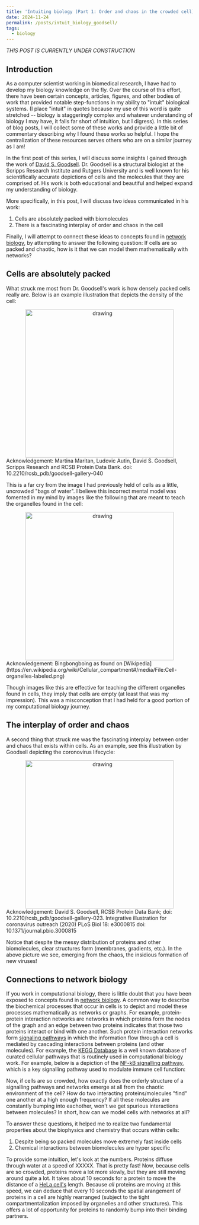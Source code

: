 ```yaml
---
title: 'Intuiting biology (Part 1: Order and chaos in the crowded cell)'
date: 2024-11-24
permalink: /posts/intuit_biology_goodsell/
tags:
  - biology
---
```


_THIS POST IS CURRENTLY UNDER CONSTRUCTION_

Introduction
------------

As a computer scientist working in biomedical research, I have had to develop my biology knowledge on the fly. Over the course of this effort, there have been certain concepts, articles, figures, and other bodies of work that provided notable step-functions in my ability to "intuit" biological systems. (I place "intuit" in quotes because my use of this word is quite stretched -- biology is staggeringly complex and whatever understanding of biology I may have, it falls far short of intuition, but I digress). In this series of blog posts, I will collect some of these works and provide a little bit of commentary describing why I found these works so helpful. I hope the centralization of these resources serves others who are on a similar journey as I am!

In the first post of this series, I will discuss some insights I gained through the work of [David S. Goodsell](https://en.wikipedia.org/wiki/David_Goodsell). Dr. Goodsell is a structural biologist at the Scripps Research Institute and Rutgers University and is well known for his scientifically accurate depictions of cells and the molecules that they are comprised of. His work is both educational and beautiful and helped expand my understanding of biology.

More specifically, in this post, I will discuss two ideas communicated in his work:

1. Cells are absolutely packed with biomolecules
2. There is a fascinating interplay of order and chaos in the cell

Finally, I will attempt to connect these ideas to concepts found in [network biology](https://en.wikipedia.org/wiki/Biological_network), by attempting to answer the following question: If cells are so packed and chaotic, how is it that we can model them mathematically with networks?


Cells are absolutely packed
---------------------------

What struck me most from Dr. Goodsell's work is how densely packed cells really are. Below is an example illustration that depicts the density of the cell:

<center><img src="https://cdn.rcsb.org/pdb101/goodsell/tif/model-of-a-mycoplasma-cell.tif" alt="drawing" width="400"/></center>
Acknowledgement: Martina Maritan, Ludovic Autin, David S. Goodsell, Scripps Research and RCSB Protein Data Bank. doi: 10.2210/rcsb_pdb/goodsell-gallery-040

This is a far cry from the image I had previously held of cells as a little, uncrowded "bags of water". I believe this incorrect mental model was fomented in my mind by images like the following that are meant to teach the organelles found in the cell:

<center><img src="https://upload.wikimedia.org/wikipedia/commons/4/4b/Cell-organelles-labeled.png" alt="drawing" width="400"/></center>
Acknowledgement: Bingbongboing as found on [Wikipedia](https://en.wikipedia.org/wiki/Cellular_compartment#/media/File:Cell-organelles-labeled.png)

Though images like this are effective for teaching the different organelles found in cells, they imply that cells are empty (at least that was my impression). This was a misconception that I had held for a good portion of my computational biology journey.

The interplay of order and chaos
--------------------------------

A second thing that struck me was the fascinating interplay between order and chaos that exists within cells. As an example, see this illustration by Goodsell depicting the coronovirus lifecycle:

<center><img src="https://cdn.rcsb.org/pdb101/goodsell/png-800/coronavirus-life-cycle.png" alt="drawing" width="400"/></center>
Acknowledgement: David S. Goodsell, RCSB Protein Data Bank; doi: 10.2210/rcsb_pdb/goodsell-gallery-023. Integrative illustration for coronavirus outreach (2020) PLoS Biol 18: e3000815 doi: 10.1371/journal.pbio.3000815

Notice that despite the messy distribution of proteins and other biomolecules, clear structures form (membranes, gradients, etc.). In the above picture we see, emerging from the chaos, the insidious formation of new viruses! 

Connections to network biology
------------------------------

If you work in computational biology, there is little doubt that you have been exposed to concepts found in [network biology](https://en.wikipedia.org/wiki/Biological_network). A common way to describe the biochemical processes that occur in cells is to depict and model these processes mathematically as networks or graphs. For example, protein-protein interaction networks are networks in which proteins form the nodes of the graph and an edge between two proteins indicates that those two proteins interact or bind with one another. Such protein interaction networks form [signaling pathways](https://en.wikipedia.org/wiki/List_of_signalling_pathways) in which the information flow through a cell is mediated by cascading interactions between proteins (and other molecules). For example, the [KEGG Database]() is a well known database of curated cellular pathways that is routinely used in computational biology work. For example, below is a depiction of the [NF-kB signalling pathway](), which is a key signalling pathway used to modulate immune cell function:

Now, if cells are so crowded, how exactly does the orderly structure of a signalling pathways and networks emerge at all from the chaotic environment of the cell? How do two interacting proteins/molecules "find" one another at a high enough frequency? If all these molecules are constantly bumping into eachother, won't we get spurious interactions between molecules? In short, how can we model cells with networks at all?

To answer these questions, it helped me to realize two fundamental properties about the biophysics and chemistry that occurs within cells:

1. Despite being so packed molecules move extremely fast inside cells
2. Chemical interactions between biomolecules are hyper specific

To provide some intuition, let's look at the numbers. Proteins diffuse through water at a speed of XXXXX. That is pretty fast! Now, because cells are so crowded, proteins move a lot more slowly, but they are still moving around quite a lot. It takes about 10 seconds for a protein to move the distance of a [HeLa cell's]() length. Because _all_ proteins are moving at this speed, we can deduce that every 10 seconds the spatial arangement of proteins in a cell are highly rearranged (subject to the tight compartmentalization imposed by organelles and other structures). This offers a lot of opportunity for proteins to randomly bump into their binding partners.






